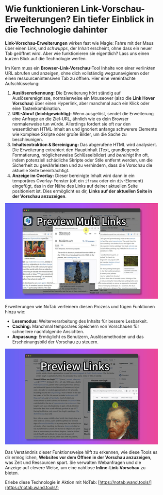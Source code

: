 # Wie funktionieren Link-Vorschau-Erweiterungen? Ein tiefer Einblick in die Technologie dahinter

**Link-Vorschau-Erweiterungen** wirken fast wie Magie: Fahre mit der Maus über einen Link, und *schwupps*, der Inhalt erscheint, ohne dass ein neuer Tab geöffnet wird. Aber wie funktionieren sie eigentlich? Lass uns einen kurzen Blick auf die Technologie werfen.

Im Kern muss ein **Browser-Link-Vorschau**-Tool Inhalte von einer verlinkten URL abrufen und anzeigen, ohne dich vollständig wegzunavigieren oder einen ressourcenintensiven Tab zu öffnen. Hier eine vereinfachte Aufschlüsselung:

1.  **Auslösererkennung:** Die Erweiterung hört ständig auf Auslöserereignisse, normalerweise ein Mouseover (also die **Link Hover Vorschau**) über einen Hyperlink, aber manchmal auch ein Klick oder eine Tastenkombination.
2.  **URL-Abruf (leichtgewichtig):** Wenn ausgelöst, sendet die Erweiterung eine Anfrage an die Ziel-URL, ähnlich wie es dein Browser normalerweise tun würde. Allerdings fordert sie oft *nur* den wesentlichen HTML-Inhalt an und ignoriert anfangs schwerere Elemente wie komplexe Skripte oder große Bilder, um die Sache zu beschleunigen.
3.  **Inhaltsextraktion & Bereinigung:** Das abgerufene HTML wird analysiert. Die Erweiterung extrahiert den Hauptinhalt (Text, grundlegende Formatierung, möglicherweise Schlüsselbilder) und *bereinigt* ihn oft, indem potenziell schädliche Skripte oder Stile entfernt werden, um die Sicherheit zu gewährleisten und zu verhindern, dass die Vorschau die aktuelle Seite beeinträchtigt.
4.  **Anzeige im Overlay:** Dieser bereinigte Inhalt wird dann in ein temporäres Overlay-Fenster (oft ein `iframe` oder ein `div`-Element) eingefügt, das in der Nähe des Links auf deiner aktuellen Seite positioniert ist. Dies ermöglicht es dir, **Links auf der aktuellen Seite in der Vorschau anzuzeigen**.

![Diagramm des Link-Vorschau-Prozesses - konzeptionell](../images/notab1.png) <!-- Konzeptionelles Bild -->

Erweiterungen wie NoTab verfeinern diesen Prozess und fügen Funktionen hinzu wie:
*   **Lesemodus:** Weiterverarbeitung des Inhalts für bessere Lesbarkeit.
*   **Caching:** Manchmal temporäres Speichern von Vorschauen für schnellere nachfolgende Ansichten.
*   **Anpassung:** Ermöglicht es Benutzern, Auslösemethoden und das Erscheinungsbild der Vorschau zu steuern.

![Die Benutzeroberfläche von NoTab](../images/notab2.png)

Das Verständnis dieser Funktionsweise hilft zu erkennen, wie diese Tools es dir ermöglichen, **Websites vor dem Öffnen in der Vorschau anzuzeigen**, was Zeit und Ressourcen spart. Sie verwalten Webanfragen und die Anzeige auf clevere Weise, um eine nahtlose **Inline-Link-Vorschau** zu bieten.

Erlebe diese Technologie in Aktion mit NoTab: [https://notab.wand.tools/](https://notab.wand.tools/)
